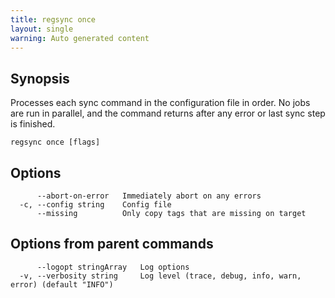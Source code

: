 ```yaml
---
title: regsync once
layout: single
warning: Auto generated content
---
```


## Synopsis

Processes each sync command in the configuration file in order.
No jobs are run in parallel, and the command returns after any error or last
sync step is finished.

```shell
regsync once [flags]
```

## Options

```text
      --abort-on-error   Immediately abort on any errors
  -c, --config string    Config file
      --missing          Only copy tags that are missing on target
```

## Options from parent commands

```text
      --logopt stringArray   Log options
  -v, --verbosity string     Log level (trace, debug, info, warn, error) (default "INFO")
```

